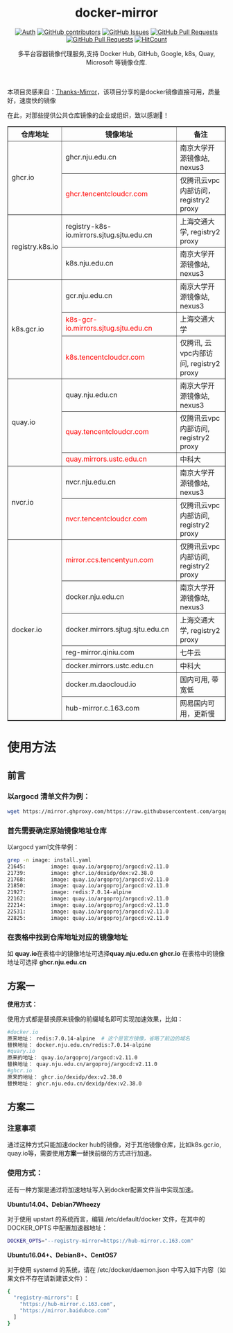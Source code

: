 <div align="center">

# docker-mirror

[![Auth](https://img.shields.io/badge/Auth-gebangfeng-ff69b4)](https://github.com/gebangfeng)
[![GitHub contributors](https://img.shields.io/github/contributors/gebangfeng/docker-mirror)](https://github.com/gebangfeng/docker-mirror/graphs/contributors)
[![GitHub Issues](https://img.shields.io/github/issues/gebangfeng/docker-mirror.svg)](https://github.com/gebangfeng/docker-mirror/issues)
[![GitHub Pull Requests](https://img.shields.io/github/issues-pr/gebangfeng/docker-mirror)](https://github.com/gebangfeng/docker-mirror/pulls)
[![GitHub Pull Requests](https://img.shields.io/github/stars/gebangfeng/docker-mirror)](https://github.com/gebangfeng/docker-mirror/stargazers)
[![HitCount](https://views.whatilearened.today/views/github/gebangfeng/docker-mirror.svg)](https://github.com/gebangfeng/docker-mirror)

<p> 多平台容器镜像代理服务,支持 Docker Hub, GitHub, Google, k8s, Quay, Microsoft 等镜像仓库. </p>

<img src="https://cdn.jsdelivr.net/gh/gebangfeng/tu@main/img/image_20240420_214408.gif" width="800"  height="3">
</div><br>

本项目灵感来自：[Thanks-Mirror](https://github.com/eryajf/Thanks-Mirror)，该项目分享的是docker镜像直接可用，质量好，速度快的镜像

在此，对那些提供公共仓库镜像的企业或组织，致以感谢🫡！


<table border="1">
  <tr>
    <th>仓库地址</th>
    <th>镜像地址</th>
    <th>备注</th>
  </tr>
  <tr>
    <td rowspan="2">ghcr.io</td>
    <td>ghcr.nju.edu.cn</td>
    <td>南京大学开源镜像站, nexus3</td>
  </tr>
  <tr>
    <td style="color: red;">ghcr.tencentcloudcr.com</td>
    <td>仅腾讯云vpc内部访问，registry2 proxy</td>
  </tr>
  <tr>
    <td rowspan="2" >registry.k8s.io</td>
    <td>registry-k8s-io.mirrors.sjtug.sjtu.edu.cn</td>
    <td>上海交通大学, registry2 proxy</td>
  </tr>
  <tr>
    <td>k8s.nju.edu.cn</td>
    <td>南京大学开源镜像站, nexus3</td>
  </tr>
  <tr>
   <td rowspan="3">k8s.gcr.io</td>
    <td>gcr.nju.edu.cn</td>
    <td>南京大学开源镜像站, nexus3</td>
  </tr>
  <tr>
    <td style="color: red;">k8s-gcr-io.mirrors.sjtug.sjtu.edu.cn</td>
    <td>上海交通大学</td>
  </tr>
  <tr>
    <td style="color: red;">k8s.tencentcloudcr.com</td>
    <td>仅腾讯, 云vpc内部访问, registry2 proxy</td>
  </tr>
  <tr>
    <td rowspan="3">quay.io</td>
    <td>quay.nju.edu.cn</td>
    <td>南京大学开源镜像站, nexus3</td>
  </tr>
  <tr>
    <td style="color: red;">quay.tencentcloudcr.com</td>
    <td>仅腾讯云vpc内部访问, registry2 proxy</td>
  </tr>
  <tr>
    <td style="color: red;">quay.mirrors.ustc.edu.cn</td>
    <td>中科大</td>
  </tr>
  <tr>
  <td rowspan="2">nvcr.io</td>
    <td>nvcr.nju.edu.cn</td>
    <td>南京大学开源镜像站, nexus3</td>
  </tr>
  <tr>
    <td style="color: red;">nvcr.tencentcloudcr.com</td>
    <td>仅腾讯云vpc内部访问, registry2 proxy</td>
  </tr>
  <tr>
  <td rowspan="7">docker.io</td>
   <td style="color: red;">mirror.ccs.tencentyun.com</td>
    <td>仅腾讯云vpc内部访问, registry2 proxy</td>
  </tr>
  <tr>
    <td>docker.nju.edu.cn</td>
    <td>南京大学开源镜像站, nexus3</td>
  </tr>
  <tr>
    <td>docker.mirrors.sjtug.sjtu.edu.cn</td>  
    <td>上海交通大学, registry2 proxy</td>
  </tr>
    <tr>
    <td>reg-mirror.qiniu.com</td>
    <td>七牛云</td>
  </tr>
    </tr>
    <tr>
    <td>docker.mirrors.ustc.edu.cn</td>
    <td>中科大</td>
  </tr>
  <tr>
    <td>docker.m.daocloud.io</td>
    <td>国内可用, 带宽低</td>
  </tr>
  <tr>
    <td>hub-mirror.c.163.com</td>
    <td>网易国内可用，更新慢</td>
  </tr>

</table>


# 使用方法
## 前言
### 以argocd 清单文件为例：
```bash
wget https://mirror.ghproxy.com/https://raw.githubusercontent.com/argoproj/argo-cd/stable/manifests/install.yaml
```

### 首先需要确定原始镜像地址仓库
以argocd yaml文件举例：
```bash
grep -n image: install.yaml
21645:        image: quay.io/argoproj/argocd:v2.11.0
21739:        image: ghcr.io/dexidp/dex:v2.38.0
21768:        image: quay.io/argoproj/argocd:v2.11.0
21850:        image: quay.io/argoproj/argocd:v2.11.0
21927:        image: redis:7.0.14-alpine
22162:        image: quay.io/argoproj/argocd:v2.11.0
22214:        image: quay.io/argoproj/argocd:v2.11.0
22531:        image: quay.io/argoproj/argocd:v2.11.0
22825:        image: quay.io/argoproj/argocd:v2.11.0
```

### 在表格中找到仓库地址对应的镜像地址
如 **quay.io**在表格中的镜像地址可选择**quay.nju.edu.cn** **ghcr.io** 在表格中的镜像地址可选择 **ghcr.nju.edu.cn**

## 方案一
**使用方式：**

使用方式都是替换原来镜像的前缀域名即可实现加速效果，比如：
```bash
#docker.io
原来地址： redis:7.0.14-alpine  # 这个是官方镜像，省略了前边的域名
替换地址： docker.nju.edu.cn/redis:7.0.14-alpine
#quary.io
原来的地址： quay.io/argoproj/argocd:v2.11.0
替换地址： quay.nju.edu.cn/argoproj/argocd:v2.11.0
#ghcr.io
原来的地址： ghcr.io/dexidp/dex:v2.38.0
替换地址： ghcr.nju.edu.cn/dexidp/dex:v2.38.0
```
## 方案二
### 注意事项
通过这种方式只能加速docker hub的镜像，对于其他镜像仓库，比如k8s.gcr.io, quay.io等，需要使用**方案一**替换前缀的方式进行加速。
### 使用方式：
还有一种方案是通过将加速地址写入到docker配置文件当中实现加速。

**Ubuntu14.04、Debian7Wheezy**

对于使用 upstart 的系统而言，编辑 /etc/default/docker 文件，在其中的 DOCKER_OPTS 中配置加速器地址：
```Bash
DOCKER_OPTS="--registry-mirror=https://hub-mirror.c.163.com"

```
**Ubuntu16.04+、Debian8+、CentOS7**


对于使用 systemd 的系统，请在 /etc/docker/daemon.json 中写入如下内容（如果文件不存在请新建该文件）：
```Bash
{
  "registry-mirrors": [
    "https://hub-mirror.c.163.com",
    "https://mirror.baidubce.com"
  ]
}
```
